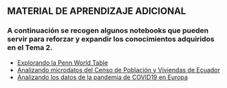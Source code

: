 ## MATERIAL DE APRENDIZAJE ADICIONAL

### A continuación se recogen algunos notebooks que pueden servir para reforzar y expandir los conocimientos adquiridos en el Tema 2. 
* [Explorando la Penn World Table](https://github.com/otoperalias/Coyuntura/blob/_2022/clases/Tema2_ExplorandoPWT.ipynb)
* [Analizando microdatos del Censo de Población y Viviendas de Ecuador](https://github.com/otoperalias/teaching/blob/TallerUTE_AnalisisCuanti/UTE_TallerAnalisisCuanti.ipynb)
* [Analizando los datos de la pandemia de COVID19 en Europa](https://github.com/otoperalias/Coyuntura/blob/_2022/clases/Tema2_Pandemia_COVID19_Europa.ipynb)
